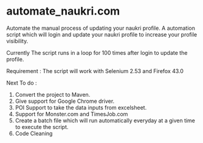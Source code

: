 # automate_naukri.com
Automate the manual process of updating your naukri profile.
A automation script which will login and update your naukri profile to increase your profile visibility.

Currently The script runs in a loop for 100 times after login to update the profile.


Requirement :
The script will work with Selenium 2.53 and Firefox 43.0 


Next To do :
1. Convert the project to Maven.
2. Give support for Google Chrome driver.
3. POI Support to take the data inputs from excelsheet.
4. Support for Monster.com and TimesJob.com
5. Create a batch file which will run automatically everyday at a given time to execute the script.
6. Code Cleaning

